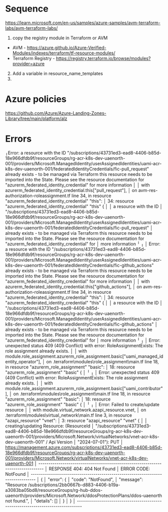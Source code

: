 # Sequence
https://learn.microsoft.com/en-us/samples/azure-samples/avm-terraform-labs/avm-terraform-labs/

1) copy the registry module in Terraform or AVM
  * AVM - https://azure.github.io/Azure-Verified-Modules/indexes/terraform/tf-resource-modules/
  * Terraform Registry - https://registry.terraform.io/browse/modules?provider=azure
2) Add a variable in resource_name_templates
3)

# Azure policies
https://github.com/Azure/Azure-Landing-Zones-Library/tree/main/platform/alz

# Errors

╷Error: a resource with the ID "/subscriptions/43731ed3-ead8-4406-b85d-18e966dfdb9f/resourceGroups/rg-acr-k8s-dev-uaenorth-001/providers/Microsoft.ManagedIdentity/userAssignedIdentities/uami-acr-k8s-dev-uaenorth-001/federatedIdentityCredentials/fic-pull_request" already exists - to be managed via Terraform this resource needs to be imported into the State. Please see the resource documentation for "azurerm_federated_identity_credential" for more information
│
│   with azurerm_federated_identity_credential.this["pull_request"],
│   on avm-res-authorization-roleassignment.tf line 34, in resource "azurerm_federated_identity_credential" "this":
│   34: resource "azurerm_federated_identity_credential" "this" {
│
│ a resource with the ID
│ "/subscriptions/43731ed3-ead8-4406-b85d-18e966dfdb9f/resourceGroups/rg-acr-k8s-dev-uaenorth-001/providers/Microsoft.ManagedIdentity/userAssignedIdentities/uami-acr-k8s-dev-uaenorth-001/federatedIdentityCredentials/fic-pull_request"
│ already exists - to be managed via Terraform this resource needs to be imported into the State. Please see the resource documentation for "azurerm_federated_identity_credential" for
│ more information
╵
╷
│ Error: a resource with the ID "/subscriptions/43731ed3-ead8-4406-b85d-18e966dfdb9f/resourceGroups/rg-acr-k8s-dev-uaenorth-001/providers/Microsoft.ManagedIdentity/userAssignedIdentities/uami-acr-k8s-dev-uaenorth-001/federatedIdentityCredentials/fic-github_actions" already exists - to be managed via Terraform this resource needs to be imported into the State. Please see the resource documentation for "azurerm_federated_identity_credential" for more information
│
│   with azurerm_federated_identity_credential.this["github_actions"],
│   on avm-res-authorization-roleassignment.tf line 34, in resource "azurerm_federated_identity_credential" "this":
│   34: resource "azurerm_federated_identity_credential" "this" {
│
│ a resource with the ID
│ "/subscriptions/43731ed3-ead8-4406-b85d-18e966dfdb9f/resourceGroups/rg-acr-k8s-dev-uaenorth-001/providers/Microsoft.ManagedIdentity/userAssignedIdentities/uami-acr-k8s-dev-uaenorth-001/federatedIdentityCredentials/fic-github_actions"
│ already exists - to be managed via Terraform this resource needs to be imported into the State. Please see the resource documentation for "azurerm_federated_identity_credential" for
│ more information
╵
╷
│ Error: unexpected status 409 (409 Conflict) with error: RoleAssignmentExists: The role assignment already exists.
│
│   with module.role_assignment.azurerm_role_assignment.basic["uami_managed_identity_operator"],
│   on .terraform\modules\role_assignment\main.tf line 18, in resource "azurerm_role_assignment" "basic":
│   18: resource "azurerm_role_assignment" "basic" {
│
╵
╷
│ Error: unexpected status 409 (409 Conflict) with error: RoleAssignmentExists: The role assignment already exists.
│
│   with module.role_assignment.azurerm_role_assignment.basic["uami_contributor"],
│   on .terraform\modules\role_assignment\main.tf line 18, in resource "azurerm_role_assignment" "basic":
│   18: resource "azurerm_role_assignment" "basic" {
│
╵
╷
│ Error: Failed to create/update resource
│
│   with module.virtual_network.azapi_resource.vnet,
│   on .terraform\modules\virtual_network\main.tf line 3, in resource "azapi_resource" "vnet":
│    3: resource "azapi_resource" "vnet" {
│
│ creating/updating Resource: (ResourceId
│ "/subscriptions/43731ed3-ead8-4406-b85d-18e966dfdb9f/resourceGroups/rg-acr-k8s-dev-uaenorth-001/providers/Microsoft.Network/virtualNetworks/vnet-acr-k8s-dev-uaenorth-001" / Api Version
│ "2024-07-01"): PUT
│ https://management.azure.com/subscriptions/43731ed3-ead8-4406-b85d-18e966dfdb9f/resourceGroups/rg-acr-k8s-dev-uaenorth-001/providers/Microsoft.Network/virtualNetworks/vnet-acr-k8s-dev-uaenorth-001
│ --------------------------------------------------------------------------------
│ RESPONSE 404: 404 Not Found
│ ERROR CODE: NotFound
│ --------------------------------------------------------------------------------
│ {
│   "error": {
│     "code": "NotFound",
│     "message": "Resource /subscriptions/2bb0667b-d883-4406-b19a-a3083ba05bd8/resourceGroups/rg-hub-ddos-uaenorth/providers/Microsoft.Network/ddosProtectionPlans/ddos-uaenorth not found.",
│     "details": []
│   }
│ }
│ --------------------------------------------------------------------------------